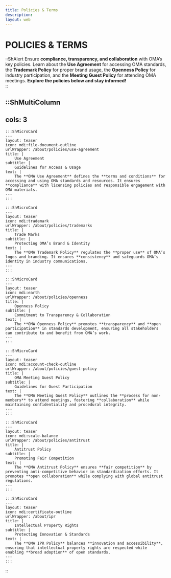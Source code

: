 ```yaml
---
title: Policies & Terms
description:
layout: web
---
```

# POLICIES & TERMS

::ShAlert
Ensure **compliance, transparency, and collaboration** with OMA’s key policies. Learn about the **Use Agreement** for accessing OMA standards, the **Trademark Policy** for proper brand usage, the **Openness Policy** for industry participation, and the **Meeting Guest Policy** for attending OMA meetings. **Explore the policies below and stay informed!**  
::


::ShMultiColumn
---
cols: 3
---

    :::ShMicroCard
    ---
    layout: teaser
    icon: mdi:file-document-outline
    urlWrapper: /about/policies/use-agreement
    title: |
        Use Agreement
    subtitle: |
        Guidelines for Access & Usage
    text: |
        The **OMA Use Agreement** defines the **terms and conditions** for accessing and using OMA standards and resources. It ensures **compliance** with licensing policies and responsible engagement with OMA materials.
    ---
    :::

    :::ShMicroCard
    ---
    layout: teaser
    icon: mdi:trademark
    urlWrapper: /about/policies/trademarks
    title: |
        Trade Marks
    subtitle: |
        Protecting OMA’s Brand & Identity
    text: |
        The **OMA Trademark Policy** regulates the **proper use** of OMA’s logos and branding. It ensures **consistency** and safeguards OMA’s identity in industry communications.
    ---
    :::

    :::ShMicroCard
    ---
    layout: teaser
    icon: mdi:earth
    urlWrapper: /about/policies/openness
    title: |
        Openness Policy
    subtitle: |
        Commitment to Transparency & Collaboration
    text: |
        The **OMA Openness Policy** promotes **transparency** and **open participation** in standards development, ensuring all stakeholders can contribute to and benefit from OMA’s work.
    ---
    :::

    :::ShMicroCard
    ---
    layout: teaser
    icon: mdi:account-check-outline
    urlWrapper: /about/policies/guest-policy
    title: |
        OMA Meeting Guest Policy
    subtitle: |
        Guidelines for Guest Participation
    text: |
        The **OMA Meeting Guest Policy** outlines the **process for non-members** to attend meetings, fostering **collaboration** while maintaining confidentiality and procedural integrity.
    ---
    :::

    :::ShMicroCard
    ---
    layout: teaser
    icon: mdi:scale-balance
    urlWrapper: /about/policies/antitrust
    title: |
        Antitrust Policy
    subtitle: |
        Promoting Fair Competition
    text: |
        The **OMA Antitrust Policy** ensures **fair competition** by preventing anti-competitive behavior in standardization efforts. It promotes **open collaboration** while complying with global antitrust regulations.
    ---
    :::

    :::ShMicroCard
    ---
    layout: teaser
    icon: mdi:certificate-outline
    urlWrapper: /about/ipr
    title: |
        Intellectual Property Rights
    subtitle: |
        Protecting Innovation & Standards
    text: |
        The **OMA IPR Policy** balances **innovation and accessibility**, ensuring that intellectual property rights are respected while enabling **broad adoption** of open standards.
    ---
    :::

::
